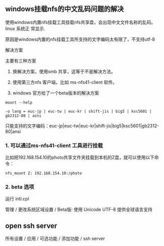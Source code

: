 
## windows挂载nfs的中文乱码问题的解决

使用windows内置nfs挂载工具挂载nfs共享盘，会出现中文文件名称的乱码。linux 系统正
常显示.

原因是windows内置的nfs挂载工具所支持的文字编码太有限了，不支持utf-8

解决方案

主要有三种方案

1. 换解决方案，使用smb 共享，这等于不是解决方法。

2. 使用第三方nfs 客户端，比如 ms-nfs41-client 软件。

3. windows 官方给了一个beta版本的解决方案


```
mount --help

-o lang = euc-jp | euc-tw | euc-kr | shift-jis | big5 | ksc5601 | gb2312-80 | asni
```

只能支持的文字编码：euc-jp|euc-tw|euc-kr|shift-jis|big5|ksc5601|gb2312-80|ansi


### 1. 可以通过ms-nfs41-client 工具进行挂载

比如把192.168.154.10的photo共享文件夹挂载到本机的Z盘，就可以使用以下命令：

```
nfs_mount Z: 192.168.154.10:/photo
```


### 2. beta 选项

运行 intl.cpl

管理 / 更改系统区域设置 / Beta版: 使用 Unicode UTF-8 提供全球语言支持



## open ssh server

所有设置 / 应用 / 可选功能 / 添加功能 / ssh server
